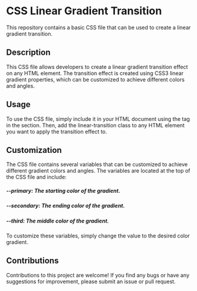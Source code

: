 # CSS Linear Gradient Transition

This repository contains a basic CSS file that can be used to create a linear gradient transition.


## Description

This CSS file allows developers to create a linear gradient transition effect on any HTML element. The transition effect is created using CSS3 linear gradient properties, which can be customized to achieve different colors and angles.


## Usage

To use the CSS file, simply include it in your HTML document using the <link> tag in the <head> section. Then, add the linear-transition class to any HTML element you want to apply the transition effect to.

  
## Customization
  
The CSS file contains several variables that can be customized to achieve different gradient colors and angles. The variables are located at the top of the CSS file and include:

  
##### --primary: The starting color of the gradient.
##### --secondary: The ending color of the gradient.
##### --third: The middle color of the gradient.
  
  
To customize these variables, simply change the value to the desired color gradient. 
  
  
## Contributions
  
Contributions to this project are welcome! If you find any bugs or have any suggestions for improvement, please submit an issue or pull request.
